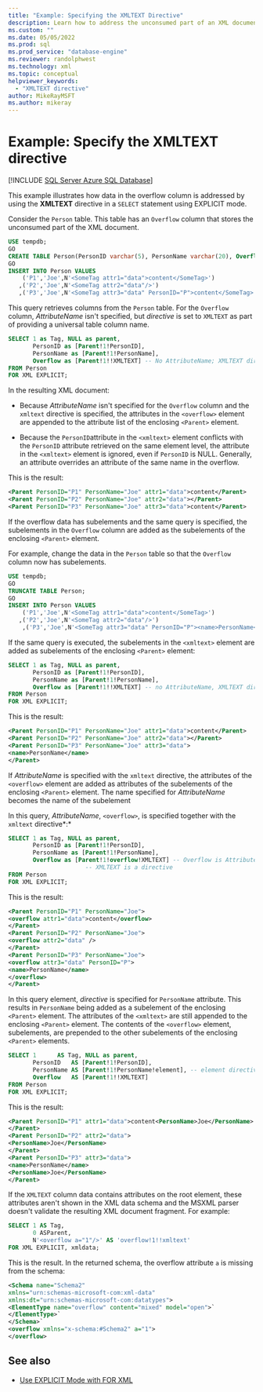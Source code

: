 ```yaml
---
title: "Example: Specifying the XMLTEXT Directive"
description: Learn how to address the unconsumed part of an XML document by specifying the XMLTEXT directive in a SELECT statement using EXPLICIT mode.
ms.custom: ""
ms.date: 05/05/2022
ms.prod: sql
ms.prod_service: "database-engine"
ms.reviewer: randolphwest
ms.technology: xml
ms.topic: conceptual
helpviewer_keywords:
  - "XMLTEXT directive"
author: MikeRayMSFT
ms.author: mikeray
---
```

# Example: Specify the XMLTEXT directive

[!INCLUDE [SQL Server Azure SQL Database](../../includes/applies-to-version/sql-asdb.md)]

This example illustrates how data in the overflow column is addressed by using the **XMLTEXT** directive in a `SELECT` statement using EXPLICIT mode.

Consider the `Person` table. This table has an `Overflow` column that stores the unconsumed part of the XML document.

```sql
USE tempdb;
GO
CREATE TABLE Person(PersonID varchar(5), PersonName varchar(20), Overflow nvarchar(200));
GO
INSERT INTO Person VALUES
    ('P1','Joe',N'<SomeTag attr1="data">content</SomeTag>')
   ,('P2','Joe',N'<SomeTag attr2="data"/>')
   ,('P3','Joe',N'<SomeTag attr3="data" PersonID="P">content</SomeTag>');
```

This query retrieves columns from the `Person` table. For the `Overflow` column, *AttributeName* isn't specified, but *directive* is set to `XMLTEXT` as part of providing a universal table column name.

```sql
SELECT 1 as Tag, NULL as parent,
       PersonID as [Parent!1!PersonID],
       PersonName as [Parent!1!PersonName],
       Overflow as [Parent!1!!XMLTEXT] -- No AttributeName; XMLTEXT directive
FROM Person
FOR XML EXPLICIT;
```

In the resulting XML document:

- Because *AttributeName* isn't specified for the `Overflow` column and the `xmltext` directive is specified, the attributes in the `<overflow>` element are appended to the attribute list of the enclosing `<Parent>` element.

- Because the `PersonID`attribute in the `<xmltext>` element conflicts with the `PersonID` attribute retrieved on the same element level, the attribute in the `<xmltext>` element is ignored, even if `PersonID` is NULL. Generally, an attribute overrides an attribute of the same name in the overflow.

This is the result:

```xml
<Parent PersonID="P1" PersonName="Joe" attr1="data">content</Parent>
<Parent PersonID="P2" PersonName="Joe" attr2="data"></Parent>
<Parent PersonID="P3" PersonName="Joe" attr3="data">content</Parent>
```

If the overflow data has subelements and the same query is specified, the subelements in the `Overflow` column are added as the subelements of the enclosing `<Parent>` element.

For example, change the data in the `Person` table so that the `Overflow` column now has subelements.

```sql
USE tempdb;
GO
TRUNCATE TABLE Person;
GO
INSERT INTO Person VALUES
    ('P1','Joe',N'<SomeTag attr1="data">content</SomeTag>')
   ,('P2','Joe',N'<SomeTag attr2="data"/>')
    ,('P3','Joe',N'<SomeTag attr3="data" PersonID="P"><name>PersonName</name></SomeTag>');
```

If the same query is executed, the subelements in the `<xmltext>` element are added as subelements of the enclosing `<Parent>` element:

```sql
SELECT 1 as Tag, NULL as parent,
       PersonID as [Parent!1!PersonID],
       PersonName as [Parent!1!PersonName],
       Overflow as [Parent!1!!XMLTEXT] -- no AttributeName, XMLTEXT directive
FROM Person
FOR XML EXPLICIT;
```

This is the result:

```xml
<Parent PersonID="P1" PersonName="Joe" attr1="data">content</Parent>
<Parent PersonID="P2" PersonName="Joe" attr2="data"></Parent>
<Parent PersonID="P3" PersonName="Joe" attr3="data">
<name>PersonName</name>
</Parent>
```

If *AttributeName* is specified with the `xmltext` directive, the attributes of the `<overflow>` element are added as attributes of the subelements of the enclosing `<Parent>` element. The name specified for *AttributeName* becomes the name of the subelement

In this query, *AttributeName*, `<overflow>`, is specified together with the `xmltext` directive*:*

```sql
SELECT 1 as Tag, NULL as parent,
       PersonID as [Parent!1!PersonID],
       PersonName as [Parent!1!PersonName],
       Overflow as [Parent!1!overflow!XMLTEXT] -- Overflow is AttributeName
                      -- XMLTEXT is a directive
FROM Person
FOR XML EXPLICIT;
```

This is the result:

```xml
<Parent PersonID="P1" PersonName="Joe">
<overflow attr1="data">content</overflow>
</Parent>
<Parent PersonID="P2" PersonName="Joe">
<overflow attr2="data" />
</Parent>
<Parent PersonID="P3" PersonName="Joe">
<overflow attr3="data" PersonID="P">
<name>PersonName</name>
</overflow>
</Parent>
```

In this query element, *directive* is specified for `PersonName` attribute. This results in `PersonName` being added as a subelement of the enclosing `<Parent>` element. The attributes of the `<xmltext>` are still appended to the enclosing `<Parent>` element. The contents of the `<overflow>` element, subelements, are prepended to the other subelements of the enclosing `<Parent>` elements.

```sql
SELECT 1      AS Tag, NULL as parent,
       PersonID   AS [Parent!1!PersonID],
       PersonName AS [Parent!1!PersonName!element], -- element directive
       Overflow   AS [Parent!1!!XMLTEXT]
FROM Person
FOR XML EXPLICIT;
```

This is the result:

```xml
<Parent PersonID="P1" attr1="data">content<PersonName>Joe</PersonName>
</Parent>
<Parent PersonID="P2" attr2="data">
<PersonName>Joe</PersonName>
</Parent>
<Parent PersonID="P3" attr3="data">
<name>PersonName</name>
<PersonName>Joe</PersonName>
</Parent>
```

If the `XMLTEXT` column data contains attributes on the root element, these attributes aren't shown in the XML data schema and the MSXML parser doesn't validate the resulting XML document fragment. For example:

```sql
SELECT 1 AS Tag,
       0 ASParent,
       N'<overflow a="1"/>' AS 'overflow!1!!xmltext'
FOR XML EXPLICIT, xmldata;
```

This is the result. In the returned schema, the overflow attribute `a` is missing from the schema:

```xml
<Schema name="Schema2"
xmlns="urn:schemas-microsoft-com:xml-data"
xmlns:dt="urn:schemas-microsoft-com:datatypes">
<ElementType name="overflow" content="mixed" model="open">`
</ElementType>`
</Schema>`
<overflow xmlns="x-schema:#Schema2" a="1">
</overflow>
```

## See also

- [Use EXPLICIT Mode with FOR XML](../../relational-databases/xml/use-explicit-mode-with-for-xml.md)

